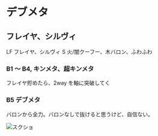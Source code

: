 # デブメタ 

## フレイヤ、シルヴィ

LF フレイヤ、シルヴィ
S  火/闇クーフー、木バロン、ふわふわ

### B1 〜 B4, キンメタ、超キンメタ

フレイヤ貯めたら、2way を軸に突破してく

### B5 デブメタ

バロンから全力。バロンなしで抜けると思うけど、自信ない。

![スクショ](http://i.imgur.com/XDUDI01l.jpg )

<!-- vim: set tw=90 filetype=markdown : -->

